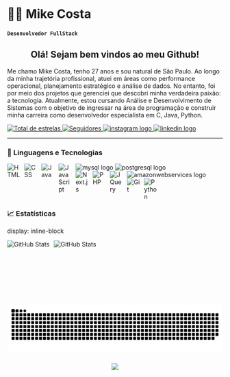 # 🧑‍💻 Mike Costa

**`Desenvolvedor FullStack`**

<h2 align="center">Olá! Sejam bem vindos ao meu Github!</h2>
Me chamo Mike Costa, tenho 27 anos e sou natural de São Paulo. Ao longo da minha trajetória profissional, atuei em áreas como performance operacional, planejamento estratégico e análise de dados. No entanto, foi por meio dos projetos que gerenciei que descobri minha verdadeira paixão: a tecnologia. Atualmente, estou cursando Análise e Desenvolvimento de Sistemas com o objetivo de ingressar na área de programação e construir minha carreira como desenvolvedor especialista em C, Java, Python.

<p align="left">
 </a>
   
   </a>  
    <a href="https://github.com/MikeCostaS?tab=repositories&sort=stargazers">
        <img 
            alt="Total de estrelas" 
            title="Total de estrelas GitHub" 
            src="https://custom-icon-badges.demolab.com/github/stars/MikeCostaS?color=55960c&style=for-the-badge&labelColor=488207&logo=star&label=estrelas"
        />
    </a>
    <a href="https://github.com/MikeCostaS?tab=followers">
        <img 
            alt="Seguidores" 
            title="Me siga no GitHub" 
            src="https://custom-icon-badges.demolab.com/github/followers/MikeCostaS?color=236ad3&labelColor=1155ba&style=for-the-badge&logo=github&label=Seguidores&logoColor=white"
        />
        <a href="https://www.instagram.com/mike_csk/" target="_blank">
     <img src="https://img.shields.io/static/v1?message=Instagram&logo=instagram&label=&color=E4405F&logoColor=white&labelColor=&style=for-the-badge" height="28" alt="instagram logo"  />
    </a>
    <a href="https://br.linkedin.com/in/mike-costa-silva" target="_blank">
     <img src="https://img.shields.io/static/v1?message=LinkedIn&logo=linkedin&label=&color=0077B5&logoColor=white&labelColor=&style=for-the-badge" height="28" alt="linkedin logo"  />
   </a>
</p>

---

### 🤖 Linguagens e Tecnologias

<img 
    align="left" 
    alt="HTML"
    title="HTML" 
    width="30px" 
    style="padding-right: 10px;" 
    src="https://cdn.jsdelivr.net/gh/devicons/devicon@latest/icons/html5/html5-original.svg" 
/>
<img 
    align="left" 
    alt="CSS" 
    title="CSS"
    width="30px" 
    style="padding-right: 10px;" 
    src="https://cdn.jsdelivr.net/gh/devicons/devicon@latest/icons/css3/css3-original.svg" 
/>
<img 
    align="left" 
    alt="Java" 
    title="Java"
    width="30px" 
    style="padding-right: 10px;" 
    src="https://cdn.jsdelivr.net/gh/devicons/devicon@latest/icons/java/java-original.svg" /> 
<img 
    align="left" 
    alt="JavaScript" 
    title="JavaScript"
    width="30px" 
    style="padding-right: 10px;" 
    src="https://cdn.jsdelivr.net/gh/devicons/devicon@latest/icons/javascript/javascript-original.svg" 
/>
 <img 
  src="https://cdn.jsdelivr.net/gh/devicons/devicon/icons/mysql/mysql-original.svg" 
  height="30" 
  alt="mysql logo"  
  />
  <img 
   src="https://cdn.jsdelivr.net/gh/devicons/devicon/icons/postgresql/postgresql-original.svg" 
   height="30" 
   alt="postgresql logo"  
   />
   <img 
    src="https://cdn.jsdelivr.net/gh/devicons/devicon/icons/amazonwebservices/amazonwebservices-line-wordmark.svg" 
    height="30" 
    alt="amazonwebservices logo"  
    />
<img 
    align="left" 
    alt="Next.js" 
    title="Next.js"
    width="30px" 
    style="padding-right: 10px;" 
    src="https://cdn.jsdelivr.net/gh/devicons/devicon@latest/icons/nextjs/nextjs-original.svg" 
/>
<img 
    align="left" 
    alt="PHP" 
    title="PHP"
    width="30px" 
    style="padding-right: 10px;" 
    src="https://cdn.jsdelivr.net/gh/devicons/devicon@latest/icons/php/php-original.svg" 
/>
<img 
    align="left" 
    alt="JQuery" 
    title="JQuery"
    width="30px" 
    style="padding-right: 10px;" 
    src="https://cdn.jsdelivr.net/gh/devicons/devicon@latest/icons/jquery/jquery-original.svg" 
/>
<img 
    align="left" 
    alt="Git" 
    title="Git"
    width="30px" 
    style="padding-right: 10px;" 
    src="https://cdn.jsdelivr.net/gh/devicons/devicon@latest/icons/git/git-original.svg" 
/>
<img 
    align="left" 
    alt="Python" 
    title="Python"
    width="30px" 
    style="padding-right: 10px;" 
    src="https://cdn.jsdelivr.net/gh/devicons/devicon@latest/icons/python/python-original.svg" 
/>

<br/>
<br/>

### 📈 Estatísticas
display: inline-block
<p> 
  <img 
    align="left" 
    alt="GitHub Stats" 
    height="150" 
    style="padding-right: 10px;" 
    src="https://github-readme-stats.vercel.app/api?username=MikeCostaS&show_icons=true&theme=tokyonight&include_all_commits=true&locale=pt-br" 
  />
 
<img 
      align="left" 
      alt="GitHub Stats" 
      height="150" 
      src="https://github-readme-stats.vercel.app/api/top-langs/?username=MikeCostaS&theme=tokyonight&layout=compact&custom_title=Tecnologias&langs_count=9" 
  />

 <br clear="both">
 
 <img src="https://raw.githubusercontent.com/angelicaweiler/angelicaweiler/output/snake.svg" alt="Snake animation" />
 
 ###
 
 <div align="center">
   <img src="https://profile-counter.glitch.me/MikeCostaS/count.svg?"  />
 </div>
 
 ###
